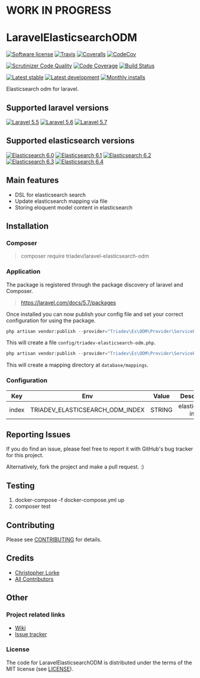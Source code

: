 # WORK IN PROGRESS

# LaravelElasticsearchODM

[![Software license][ico-license]](LICENSE)
[![Travis][ico-travis]][link-travis]
[![Coveralls](https://coveralls.io/repos/github/triadev/LaravelElasticsearchODM/badge.svg?branch=master)](https://coveralls.io/github/triadev/LaravelElasticsearchODM?branch=master)
[![CodeCov](https://codecov.io/gh/triadev/LaravelElasticsearchODM/branch/master/graph/badge.svg)](https://codecov.io/gh/triadev/LaravelElasticsearchODM)

[![Scrutinizer Code Quality](https://scrutinizer-ci.com/g/triadev/LaravelElasticsearchODM/badges/quality-score.png?b=master)](https://scrutinizer-ci.com/g/triadev/LaravelElasticsearchODM/?branch=master)
[![Code Coverage](https://scrutinizer-ci.com/g/triadev/LaravelElasticsearchODM/badges/coverage.png?b=master)](https://scrutinizer-ci.com/g/triadev/LaravelElasticsearchODM/?branch=master)
[![Build Status](https://scrutinizer-ci.com/g/triadev/LaravelElasticsearchODM/badges/build.png?b=master)](https://scrutinizer-ci.com/g/triadev/LaravelElasticsearchODM/build-status/master)

[![Latest stable][ico-version-stable]][link-packagist]
[![Latest development][ico-version-dev]][link-packagist]
[![Monthly installs][ico-downloads-monthly]][link-downloads]

Elasticsearch odm for laravel.

## Supported laravel versions
[![Laravel 5.5][icon-l55]][link-laravel]
[![Laravel 5.6][icon-l56]][link-laravel]
[![Laravel 5.7][icon-l57]][link-laravel]

## Supported elasticsearch versions
[![Elasticsearch 6.0][icon-e60]][link-elasticsearch]
[![Elasticsearch 6.1][icon-e61]][link-elasticsearch]
[![Elasticsearch 6.2][icon-e62]][link-elasticsearch]
[![Elasticsearch 6.3][icon-e63]][link-elasticsearch]
[![Elasticsearch 6.4][icon-e64]][link-elasticsearch]

## Main features
- DSL for elasticsearch search
- Update elasticsearch mapping via file
- Storing eloquent model content in elasticsearch

## Installation

### Composer
> composer require triadev/laravel-elasticsearch-odm

### Application
The package is registered through the package discovery of laravel and Composer.
>https://laravel.com/docs/5.7/packages

Once installed you can now publish your config file and set your correct configuration for using the package.
```php
php artisan vendor:publish --provider="Triadev\Es\ODM\Provider\ServiceProvider" --tag="config"
```

This will create a file ```config/triadev-elasticsearch-odm.php```.

```php
php artisan vendor:publish --provider="Triadev\Es\ODM\Provider\ServiceProvider" --tag="database"
```

This will create a mapping directory at ```database/mappings```.

### Configuration
| Key        | Env | Value           | Description | Default |
|:-------------:|:-------------:|:-------------:|:-----:|:-----:|
| index | TRIADEV_ELASTICSEARCH_ODM_INDEX | STRING | elasticsearch index | default_index |

## Reporting Issues
If you do find an issue, please feel free to report it with GitHub's bug tracker for this project.

Alternatively, fork the project and make a pull request. :)

## Testing
1. docker-compose -f docker-compose.yml up
2. composer test

## Contributing
Please see [CONTRIBUTING](CONTRIBUTING.md) for details.

## Credits
- [Christopher Lorke][link-author]
- [All Contributors][link-contributors]

## Other

### Project related links
- [Wiki](https://github.com/triadev/LaravelElasticsearchODM/wiki)
- [Issue tracker](https://github.com/triadev/LaravelElasticsearchODM/issues)

### License
The code for LaravelElasticsearchODM is distributed under the terms of the MIT license (see [LICENSE](LICENSE)).

[ico-license]: https://img.shields.io/github/license/triadev/LaravelElasticsearchODM.svg?style=flat-square
[ico-version-stable]: https://img.shields.io/packagist/v/triadev/laravel-elasticsearch-odm.svg?style=flat-square
[ico-version-dev]: https://img.shields.io/packagist/vpre/triadev/laravel-elasticsearch-odm.svg?style=flat-square
[ico-downloads-monthly]: https://img.shields.io/packagist/dm/triadev/laravel-elasticsearch-odm.svg?style=flat-square
[ico-travis]: https://travis-ci.org/triadev/LaravelElasticsearchODM.svg?branch=master

[link-packagist]: https://packagist.org/packages/triadev/laravel-elasticsearch-odm
[link-downloads]: https://packagist.org/packages/triadev/laravel-elasticsearch-odm/stats
[link-travis]: https://travis-ci.org/triadev/LaravelElasticsearchODM

[icon-l55]: https://img.shields.io/badge/Laravel-5.5-brightgreen.svg?style=flat-square
[icon-l56]: https://img.shields.io/badge/Laravel-5.6-brightgreen.svg?style=flat-square
[icon-l57]: https://img.shields.io/badge/Laravel-5.7-brightgreen.svg?style=flat-square

[icon-e60]: https://img.shields.io/badge/Elasticsearch-6.0-brightgreen.svg?style=flat-square
[icon-e61]: https://img.shields.io/badge/Elasticsearch-6.1-brightgreen.svg?style=flat-square
[icon-e62]: https://img.shields.io/badge/Elasticsearch-6.2-brightgreen.svg?style=flat-square
[icon-e63]: https://img.shields.io/badge/Elasticsearch-6.3-brightgreen.svg?style=flat-square
[icon-e64]: https://img.shields.io/badge/Elasticsearch-6.4-brightgreen.svg?style=flat-square

[link-laravel]: https://laravel.com
[link-elasticsearch]: https://www.elastic.co/
[link-author]: https://github.com/triadev
[link-contributors]: ../../contributors